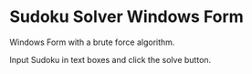# Sudoku Solver Windows Form

Windows Form with a brute force algorithm.

Input Sudoku in text boxes and click the solve button.
